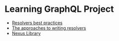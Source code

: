 # Learning GraphQL Project
      
- [Resolvers best practices](https://medium.com/paypal-engineering/graphql-resolvers-best-practices-cd36fdbcef55)
- [The approaches to writing resolvers](https://www.prisma.io/blog/the-problems-of-schema-first-graphql-development-x1mn4cb0tyl3)
- [Nexus Library](https://www.prisma.io/blog/introducing-graphql-nexus-code-first-graphql-server-development-ll6s1yy5cxl5)
